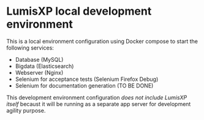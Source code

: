 # LumisXP local development environment

This is a local environment configuration using Docker compose to start the following services:
* Database (MySQL)
* Bigdata (Elasticsearch)
* Webserver (Nginx)
* Selenium for acceptance tests (Selenium Firefox Debug)
* Selenium for documentation generation (TO BE DONE)

This development environment configuration *does not include LumisXP itself* becaust it will be running as a separate app server for development agility purpose.